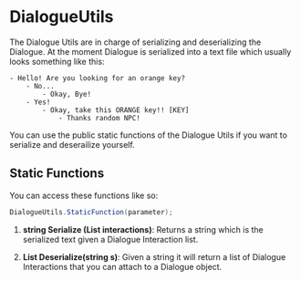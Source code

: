# DialogueUtils

The Dialogue Utils are in charge of serializing and deserializing the Dialogue. At the moment Dialogue is serialized into a text file which usually looks something like this:

```
- Hello! Are you looking for an orange key?
    - No...
        - Okay, Bye!
    - Yes!
        - Okay, take this ORANGE key!! [KEY]
            - Thanks random NPC!

```

You can use the public static functions of the Dialogue Utils if you want to serialize and deserailize yourself.

## Static Functions

You can access these functions like so:

```C#
DialogueUtils.StaticFunction(parameter);
```

1. **string Serialize (List<DialogueInteraction> interactions)**: Returns a string which is the serialized text given a Dialogue Interaction list.

2. **List<DialogueInteraction> Deserialize(string s)**: Given a string it will return a list of Dialogue Interactions that you can attach to a Dialogue object.
